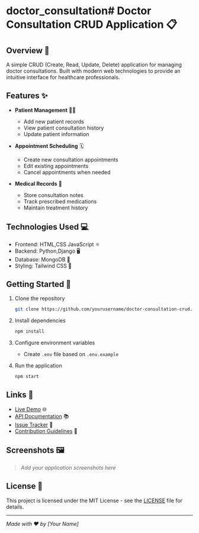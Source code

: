 # doctor_consultation# Doctor Consultation CRUD Application 📋

## Overview 🌟
A simple CRUD (Create, Read, Update, Delete) application for managing doctor consultations. Built with modern web technologies to provide an intuitive interface for healthcare professionals.

## Features ✨
- **Patient Management** 👨‍⚕️  
  - Add new patient records  
  - View patient consultation history  
  - Update patient information  

- **Appointment Scheduling** 🗓️  
  - Create new consultation appointments  
  - Edit existing appointments  
  - Cancel appointments when needed  

- **Medical Records** 📂  
  - Store consultation notes  
  - Track prescribed medications  
  - Maintain treatment history  

## Technologies Used 💻
- Frontend: HTML,CSS JavaScript ⚛️  
- Backend: Python,Django 🖥️  
- Database: MongoDB 🍃  
- Styling: Tailwind CSS 🎨  

## Getting Started 🚀
1. Clone the repository  
   ```bash
   git clone https://github.com/yourusername/doctor-consultation-crud.git
   ```
2. Install dependencies  
   ```bash
   npm install
   ```
3. Configure environment variables  
   - Create `.env` file based on `.env.example`  

4. Run the application  
   ```bash
   npm start
   ```

## Links 🔗
- [Live Demo]() 🌐  
- [API Documentation]() 📚  
- [Issue Tracker]() 🐞  
- [Contribution Guidelines]() 🤝  

## Screenshots 🖼️
> *Add your application screenshots here*

## License 📜
This project is licensed under the MIT License - see the [LICENSE](LICENSE) file for details.

---

*Made with ❤️ by [Your Name]*